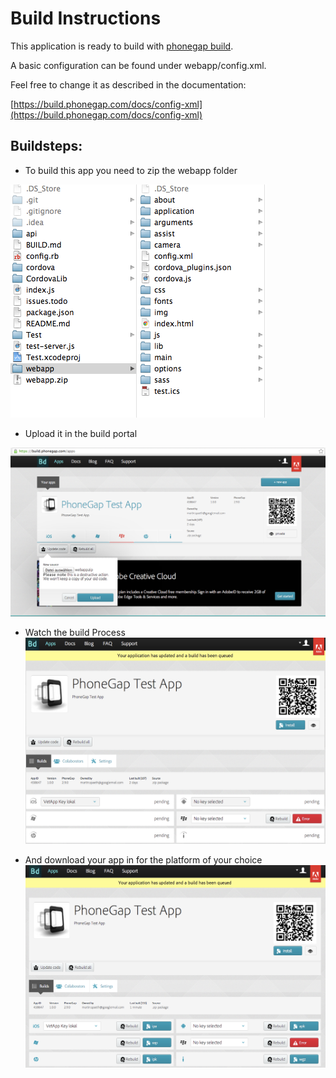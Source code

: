 Build Instructions
==================

This application is ready to build with [phonegap build](https://build.phonegap.com).

A basic configuration can be found under webapp/config.xml.

Feel free to change it as described in the documentation:

[https://build.phonegap.com/docs/config-xml](https://build.phonegap.com/docs/config-xml)

Buildsteps:
-----------

- To build this app you need to zip the webapp folder

![zip it](/howto/zip-webapp.png "Zip the sources")

- Upload it in the build portal

![upload it](/howto/uploadNewSources.png "Upload the new sources")

- Watch the build Process
![watch build](/howto/building.png "The build process is started")

- And download your app in for the platform of your choice
![ready](/howto/buildReady.png "The build process is ready")




